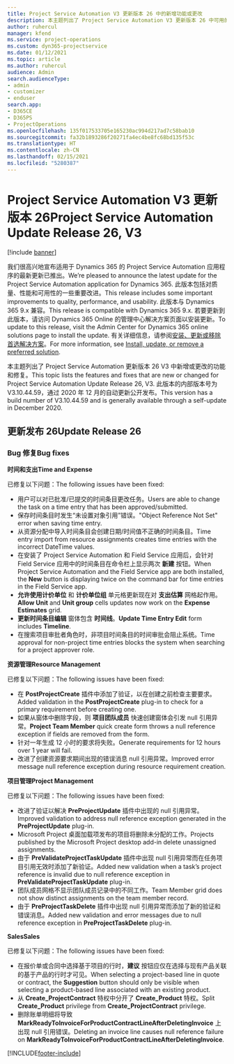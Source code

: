 ```yaml
---
title: Project Service Automation V3 更新版本 26 中的新增功能或更改
description: 本主题列出了 Project Service Automation V3 更新版本 26 中可用的功能和修复。
author: ruhercul
manager: kfend
ms.service: project-operations
ms.custom: dyn365-projectservice
ms.date: 01/12/2021
ms.topic: article
ms.author: ruhercul
audience: Admin
search.audienceType:
- admin
- customizer
- enduser
search.app:
- D365CE
- D365PS
- ProjectOperations
ms.openlocfilehash: 135f017533705e165230ac994d217ad7c58bab10
ms.sourcegitcommit: fa32b1893286f20271fa4ec4be8fc68bd135f53c
ms.translationtype: HT
ms.contentlocale: zh-CN
ms.lasthandoff: 02/15/2021
ms.locfileid: "5280387"
---
```

# <a name="project-service-automation-update-release-26-v3"></a><span data-ttu-id="826db-103">Project Service Automation V3 更新版本 26</span><span class="sxs-lookup"><span data-stu-id="826db-103">Project Service Automation Update Release 26, V3</span></span>

[!include [banner](../includes/psa-now-project-operations.md)]

<span data-ttu-id="826db-104">我们很高兴地宣布适用于 Dynamics 365 的 Project Service Automation 应用程序的最新更新已推出。</span><span class="sxs-lookup"><span data-stu-id="826db-104">We’re pleased to announce the latest update for the Project Service Automation application for Dynamics 365.</span></span> <span data-ttu-id="826db-105">此版本包括对质量、性能和可用性的一些重要改进。</span><span class="sxs-lookup"><span data-stu-id="826db-105">This release includes some important improvements to quality, performance, and usability.</span></span> <span data-ttu-id="826db-106">此版本与 Dynamics 365 9.x 兼容。</span><span class="sxs-lookup"><span data-stu-id="826db-106">This release is compatible with Dynamics 365 9.x.</span></span> <span data-ttu-id="826db-107">若要更新到此版本，请访问 Dynamics 365 Online 的管理中心解决方案页面以安装更新。</span><span class="sxs-lookup"><span data-stu-id="826db-107">To update to this release, visit the Admin Center for Dynamics 365 online solutions page to install the update.</span></span> <span data-ttu-id="826db-108">有关详细信息，请参阅[安装、更新或移除首选解决方案](https://docs.microsoft.com/power-platform/admin/install-remove-preferred-solution)。</span><span class="sxs-lookup"><span data-stu-id="826db-108">For more information, see [Install, update, or remove a preferred solution](https://docs.microsoft.com/power-platform/admin/install-remove-preferred-solution).</span></span>

<span data-ttu-id="826db-109">本主题列出了 Project Service Automation 更新版本 26 V3 中新增或更改的功能和修复。</span><span class="sxs-lookup"><span data-stu-id="826db-109">This topic lists the features and fixes that are new or changed for Project Service Automation Update Release 26, V3.</span></span> <span data-ttu-id="826db-110">此版本的内部版本号为 V3.10.44.59，通过 2020 年 12 月的自动更新公开发布。</span><span class="sxs-lookup"><span data-stu-id="826db-110">This version has a build number of V3.10.44.59 and is generally available through a self-update in December 2020.</span></span>

## <a name="update-release-26"></a><span data-ttu-id="826db-111">更新发布 26</span><span class="sxs-lookup"><span data-stu-id="826db-111">Update Release 26</span></span>

### <a name="bug-fixes"></a><span data-ttu-id="826db-112">Bug 修复</span><span class="sxs-lookup"><span data-stu-id="826db-112">Bug fixes</span></span>

<span data-ttu-id="826db-113">**时间和支出**</span><span class="sxs-lookup"><span data-stu-id="826db-113">**Time and Expense**</span></span>

<span data-ttu-id="826db-114">已修复以下问题：</span><span class="sxs-lookup"><span data-stu-id="826db-114">The following issues have been fixed:</span></span>

- <span data-ttu-id="826db-115">用户可以对已批准/已提交的时间条目更改任务。</span><span class="sxs-lookup"><span data-stu-id="826db-115">Users are able to change the task on a time entry that has been approved/submitted.</span></span>
- <span data-ttu-id="826db-116">保存时间条目时发生“未设置对象引用”错误。</span><span class="sxs-lookup"><span data-stu-id="826db-116">"Object Reference Not Set" error when saving time entry.</span></span>
- <span data-ttu-id="826db-117">从资源分配中导入时间条目会创建日期/时间值不正确的时间条目。</span><span class="sxs-lookup"><span data-stu-id="826db-117">Time entry import from resource assignments creates time entries with the incorrect DateTime values.</span></span>
- <span data-ttu-id="826db-118">在安装了 Project Service Automation 和 Field Service 应用后，会针对 Field Service 应用中的时间条目在命令栏上显示两次 **新建** 按钮。</span><span class="sxs-lookup"><span data-stu-id="826db-118">When Project Service Automation and the Field Service app are both installed, the **New** button is displaying twice on the command bar for time entries in the Field Service app.</span></span>
- <span data-ttu-id="826db-119">**允许使用计价单位** 和 **计价单位组** 单元格更新现在对 **支出估算** 网格起作用。</span><span class="sxs-lookup"><span data-stu-id="826db-119">**Allow Unit** and **Unit group** cells updates now work on the **Expense Estimates** grid.</span></span>
- <span data-ttu-id="826db-120">**更新时间条目编辑** 窗体包含 **时间线**。</span><span class="sxs-lookup"><span data-stu-id="826db-120">**Update Time Entry Edit** form includes **Timeline**.</span></span>
- <span data-ttu-id="826db-121">在搜索项目审批者角色时，非项目时间条目的时间审批会阻止系统。</span><span class="sxs-lookup"><span data-stu-id="826db-121">Time approval for non-project time entries blocks the system when searching for a project approver role.</span></span>

<span data-ttu-id="826db-122">**资源管理**</span><span class="sxs-lookup"><span data-stu-id="826db-122">**Resource Management**</span></span>

<span data-ttu-id="826db-123">已修复以下问题：</span><span class="sxs-lookup"><span data-stu-id="826db-123">The following issues have been fixed:</span></span>

- <span data-ttu-id="826db-124">在 **PostProjectCreate** 插件中添加了验证，以在创建之前检查主要要求。</span><span class="sxs-lookup"><span data-stu-id="826db-124">Added validation in the **PostProjectCreate** plug-in to check for a primary requirement before creating one.</span></span>
- <span data-ttu-id="826db-125">如果从窗体中删除字段，则 **项目团队成员** 快速创建窗体会引发 null 引用异常。</span><span class="sxs-lookup"><span data-stu-id="826db-125">**Project Team Member** quick create form throws a null reference exception if fields are removed from the form.</span></span>
- <span data-ttu-id="826db-126">针对一年生成 12 小时的要求将失败。</span><span class="sxs-lookup"><span data-stu-id="826db-126">Generate requirements for 12 hours over 1 year will fail.</span></span>
- <span data-ttu-id="826db-127">改进了创建资源要求期间出现的错误消息 null 引用异常。</span><span class="sxs-lookup"><span data-stu-id="826db-127">Improved error message null reference exception during resource requirement creation.</span></span>

<span data-ttu-id="826db-128">**项目管理**</span><span class="sxs-lookup"><span data-stu-id="826db-128">**Project Management**</span></span>

<span data-ttu-id="826db-129">已修复以下问题：</span><span class="sxs-lookup"><span data-stu-id="826db-129">The following issues have been fixed:</span></span>

- <span data-ttu-id="826db-130">改进了验证以解决 **PreProjectUpdate** 插件中出现的 null 引用异常。</span><span class="sxs-lookup"><span data-stu-id="826db-130">Improved validation to address null reference exception generated in the **PreProjectUpdate** plug-in.</span></span>
- <span data-ttu-id="826db-131">Microsoft Project 桌面加载项发布的项目将删除未分配的工作。</span><span class="sxs-lookup"><span data-stu-id="826db-131">Projects published by the Microsoft Project desktop add-in delete unassigned assignments.</span></span>
- <span data-ttu-id="826db-132">由于 **PreValidateProjectTaskUpdate** 插件中出现 null 引用异常而在任务项目引用无效时添加了新验证。</span><span class="sxs-lookup"><span data-stu-id="826db-132">Added new validation when a task’s project reference is invalid due to null reference exception in **PreValidateProjectTaskUpdate** plug-in.</span></span>
- <span data-ttu-id="826db-133">团队成员网格不显示团队成员记录中的不同工作。</span><span class="sxs-lookup"><span data-stu-id="826db-133">Team Member grid does not show distinct assignments on the team member record.</span></span>
- <span data-ttu-id="826db-134">由于 **PreProjectTaskDelete** 插件中出现 null 引用异常而添加了新的验证和错误消息。</span><span class="sxs-lookup"><span data-stu-id="826db-134">Added new validation and error messages due to null reference exception in **PreProjectTaskDelete** plug-in.</span></span>

<span data-ttu-id="826db-135">**Sales**</span><span class="sxs-lookup"><span data-stu-id="826db-135">**Sales**</span></span>

<span data-ttu-id="826db-136">已修复以下问题：</span><span class="sxs-lookup"><span data-stu-id="826db-136">The following issues have been fixed:</span></span>

- <span data-ttu-id="826db-137">在报价单或合同中选择基于项目的行时，**建议** 按钮应仅在选择与现有产品关联的基于产品的行时才可见。</span><span class="sxs-lookup"><span data-stu-id="826db-137">When selecting a project-based line in quote or contract, the **Suggestion** button should only be visible when selecting a product-based line associated with an existing product.</span></span>
- <span data-ttu-id="826db-138">从 **Create_ProjectContract** 特权中分开了 **Create_Product** 特权。</span><span class="sxs-lookup"><span data-stu-id="826db-138">Split **Create_Product** privilege from **Create_ProjectContract** privilege.</span></span>
- <span data-ttu-id="826db-139">删除账单明细将导致 **MarkReadyToInvoiceForProductContractLineAfterDeletingInvoice** 上出现 null 引用错误。</span><span class="sxs-lookup"><span data-stu-id="826db-139">Deleting an invoice line causes null reference failure on **MarkReadyToInvoiceForProductContractLineAfterDeletingInvoice**.</span></span>


[!INCLUDE[footer-include](../includes/footer-banner.md)]